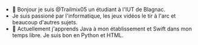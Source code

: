 - 👋 Bonjour je suis @Trailmix05 un étudiant à l'IUT de Blagnac. 
- Je suis passioné par l'informatique, les jeux vidéos le tir à l'arc et beaucoup d'autres sujets.  
- 🌱 Actuellement j'apprends Java à mon établissement et Swift dans mon temps libre. Je suis bon en Python et HTML.

<!---
Trailmix05/Trailmix05 is a ✨ special ✨ repository because its `README.md` (this file) appears on your GitHub profile.
You can click the Preview link to take a look at your changes.
--->
